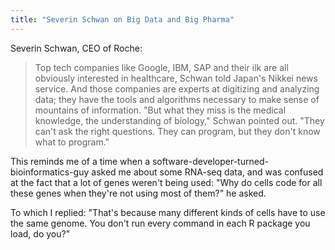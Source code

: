 ```yaml
---
title: "Severin Schwan on Big Data and Big Pharma"
---
```


Severin Schwan, CEO of Roche:

> Top tech companies like Google, IBM, SAP and their ilk are all obviously interested in healthcare, Schwan told Japan's Nikkei news service. And those companies are experts at digitizing and analyzing data; they have the tools and algorithms necessary to make sense of mountains of information. "But what they miss is the medical knowledge, the understanding of biology," Schwan pointed out. "They can't ask the right questions. They can program, but they don't know what to program."

This reminds me of a time when a software-developer-turned-bioinformatics-guy asked me about some RNA-seq data, and was confused at the fact that a lot of genes weren't being used: "Why do cells code for all these genes when they're not using most of them?" he asked. 

To which I replied: "That's because many different kinds of cells have to use the same genome. You don't run every command in each R package you load, do you?"
